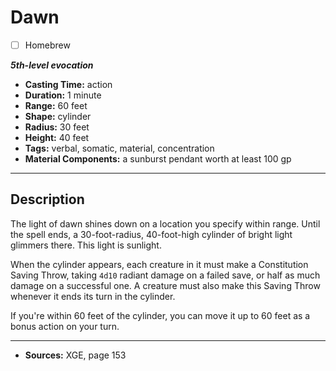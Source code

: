 # Dawn
- [ ] Homebrew

***5th-level evocation***
- **Casting Time:** action
- **Duration:** 1 minute
- **Range:** 60 feet
- **Shape:** cylinder
- **Radius:** 30 feet
- **Height:** 40 feet
- **Tags:** verbal, somatic, material, concentration
- **Material Components:** a sunburst pendant worth at least 100 gp

---

## Description
The light of dawn shines down on a location you specify within range.
Until the spell ends, a 30-foot-radius, 40-foot-high cylinder of bright light glimmers there.
This light is sunlight.

When the cylinder appears, each creature in it must make a Constitution Saving Throw, taking `4d10` radiant damage on a failed save, or half as much damage on a successful one.
A creature must also make this Saving Throw whenever it ends its turn in the cylinder.

If you're within 60 feet of the cylinder, you can move it up to 60 feet as a bonus action on your turn.

---

- **Sources:** XGE, page 153
